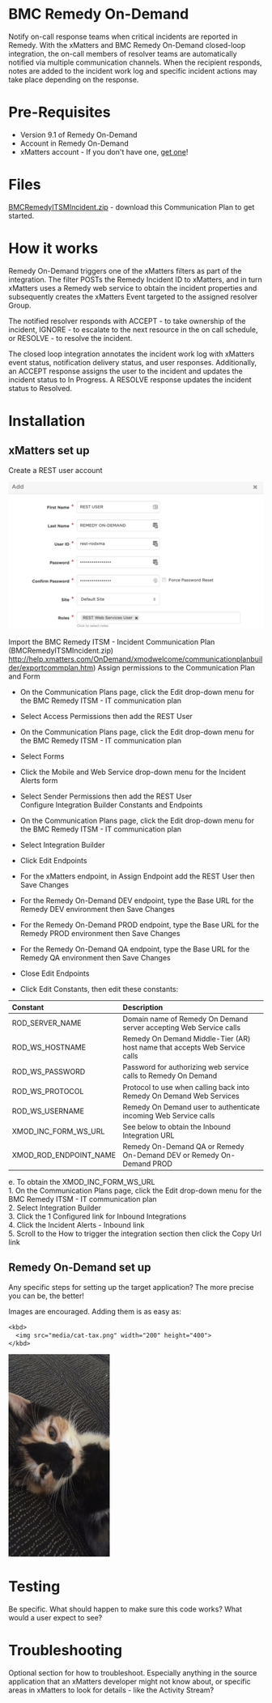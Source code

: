 # BMC Remedy On-Demand
Notify on-call response teams when critical incidents are reported in Remedy. With the xMatters and BMC Remedy On-Demand closed-loop integration, the on-call members of resolver teams are automatically notified via multiple communication channels. When the recipient responds, notes are added to the incident work log and specific incident actions may take place depending on the response.

# Pre-Requisites
* Version 9.1 of Remedy On-Demand
* Account in Remedy On-Demand
* xMatters account - If you don't have one, [get one](https://www.xmatters.com)!

# Files
[BMCRemedyITSMIncident.zip](BMCRemedyITSMIncident.zip) - download this Communication Plan to get started.

# How it works
Remedy On-Demand triggers one of the xMatters filters as part of the integration. The filter POSTs the Remedy Incident ID to xMatters, and in turn xMatters uses a Remedy web service to obtain the incident properties and subsequently creates the xMatters Event targeted to the assigned resolver Group.

The notified resolver responds with ACCEPT - to take ownership of the incident, IGNORE - to escalate to the next resource in the on call schedule, or RESOLVE - to resolve the incident.

The closed loop integration annotates the incident work log with xMatters event status, notification delivery status, and user responses. Additionally, an ACCEPT response assigns the user to the incident and updates the incident status to In Progress. A RESOLVE response updates the incident status to Resolved.

# Installation 

## xMatters set up
Create a REST user account

<kbd>
  <img src="media/xMRESTUser.png">
</kbd>  

Import the BMC Remedy ITSM - Incident Communication Plan (BMCRemedyITSMIncident.zip)     http://help.xmatters.com/OnDemand/xmodwelcome/communicationplanbuilder/exportcommplan.htm)
Assign permissions to the Communication Plan and Form  
* On the Communication Plans page, click the Edit drop-down menu for the BMC Remedy ITSM - IT communication plan  
* Select Access Permissions then add the REST User  
* On the Communication Plans page, click the Edit drop-down menu for the BMC Remedy ITSM - IT communication plan  
* Select Forms  
* Click the Mobile and Web Service drop-down menu for the Incident Alerts form  
* Select Sender Permissions then add the REST User  
Configure Integration Builder Constants and Endpoints  
* On the Communication Plans page, click the Edit drop-down menu for the BMC Remedy ITSM - IT communication plan  
* Select Integration Builder  
* Click Edit Endpoints
*    For the xMatters endpoint, in Assign Endpoint add the REST User then Save Changes  
*    For the Remedy On-Demand DEV endpoint, type the Base URL for the Remedy DEV environment then Save Changes  
*    For the Remedy On-Demand PROD endpoint, type the Base URL for the Remedy PROD environment then Save Changes  
*    For the Remedy On-Demand QA endpoint, type the Base URL for the Remedy QA environment then Save Changes  
*    Close Edit Endpoints  
      
* Click Edit Constants, then edit these constants:
   
| Constant               | Description                                                                |
|:---------------------- |:-------------------------------------------------------------------------- |
| ROD_SERVER_NAME        | Domain name of Remedy On Demand server accepting Web Service calls         |
| ROD_WS_HOSTNAME        | Remedy On Demand Middle-Tier (AR) host name that accepts Web Service calls |
| ROD_WS_PASSWORD        | Password for authorizing web service calls to Remedy On Demand             |
| ROD_WS_PROTOCOL        | Protocol to use when calling back into Remedy On Demand Web Services       |
| ROD_WS_USERNAME        | Remedy On Demand user to authenticate incoming Web Service calls           |
| XMOD_INC_FORM_WS_URL   | See below to obtain the Inbound Integration URL                            |
| XMOD_ROD_ENDPOINT_NAME | Remedy On-Demand QA or Remedy On-Demand DEV or Remedy On-Demand PROD       |

   e. To obtain the XMOD_INC_FORM_WS_URL  
      1. On the Communication Plans page, click the Edit drop-down menu for the BMC Remedy ITSM - IT communication plan  
      2. Select Integration Builder  
      3. Click the 1 Configured link for Inbound Integrations  
      4. Click the Incident Alerts - Inbound link  
      5. Scroll to the How to trigger the integration section then click the Copy Url link  
      
      

## Remedy On-Demand set up
Any specific steps for setting up the target application? The more precise you can be, the better!

Images are encouraged. Adding them is as easy as:
```
<kbd>
  <img src="media/cat-tax.png" width="200" height="400">
</kbd>
```

<kbd>
  <img src="media/cat-tax.png" width="200" height="400">
</kbd>


# Testing
Be specific. What should happen to make sure this code works? What would a user expect to see? 

# Troubleshooting
Optional section for how to troubleshoot. Especially anything in the source application that an xMatters developer might not know about, or specific areas in xMatters to look for details - like the Activity Stream? 
